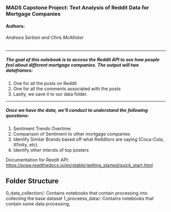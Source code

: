 ### MADS Capstone Project: Text Analysis of Reddit Data for Mortgage Companies

#### Authors: 
###### Andreea Serban and Chris McAllister
----
##### The goal of this notebook is to access the Reddit API to see how people feel about different mortgage companies. The output will two dataframes:
1) One for all the posts on Reddit
2) One for all the comments associated with the posts
3) Lastly, we save it to our data folder.
----
##### Once we  have the data, we'll conduct to understand the following questions:
1) Sentiment Trends Overtime
2) Comparison of Sentiment to other mortgage companies
3) Identify Similar Brands based off what Redditors are saying (Coca-Cola, Xfinity, etc).
4) Identify other intersts of top posters

Documentation for Reedit API: https://praw.readthedocs.io/en/stable/getting_started/quick_start.html

## Folder Structure 

0_data_collection/: Contains notebooks that contain processing into collecting the base dataset
1_proceess_data/: Contains notebooks that contain some data processing,